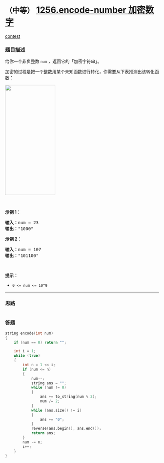 # `（中等）` [1256.encode-number 加密数字](https://leetcode-cn.com/problems/encode-number/)

[contest](https://leetcode-cn.com/contest/biweekly-contest-13/problems/encode-number/)

### 题目描述
<p>给你一个非负整数 <code>num</code> ，返回它的「加密字符串」。</p>

<p>加密的过程是把一个整数用某个未知函数进行转化，你需要从下表推测出该转化函数：</p>

<p><img alt="" src="https://assets.leetcode-cn.com/aliyun-lc-upload/uploads/2019/11/16/encode_number.png" style="height: 360px; width: 164px;"></p>

<p>&nbsp;</p>

<p><strong>示例 1：</strong></p>

<pre><strong>输入：</strong>num = 23
<strong>输出：</strong>"1000"
</pre>

<p><strong>示例 2：</strong></p>

<pre><strong>输入：</strong>num = 107
<strong>输出：</strong>"101100"
</pre>

<p>&nbsp;</p>

<p><strong>提示：</strong></p>

<ul>
	<li><code>0 &lt;= num &lt;= 10^9</code></li>
</ul>

            

---
### 思路
```
```



### 答题
``` C++
string encode(int num) 
{
	if (num == 0) return "";

	int i = 1;
	while (true)
	{
		int n = 1 << i;
		if (num <= n)
		{
			num--;
			string ans = "";
			while (num != 0)
			{
				ans += to_string(num % 2);
				num /= 2;
			}
			while (ans.size() != i)
			{
				ans += "0";
			}
			reverse(ans.begin(), ans.end());
			return ans;
		}
		num -= n;
		i++;
	}
}
```




